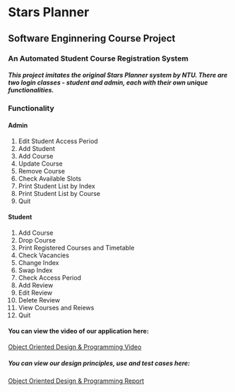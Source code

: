 # Stars Planner
## Software Enginnering Course Project
### An Automated Student Course Registration System 

##### This project imitates the original Stars Planner system by NTU. There are two login classes - student and admin, each with their own unique functionalities.

### Functionality
#### Admin
1. Edit Student Access Period
2. Add Student
3. Add Course
4. Update Course
5. Remove Course
6. Check Available Slots
7. Print Student List by Index
8. Print Student List by Course
9. Quit

#### Student
1. Add Course
2. Drop Course
3. Print Registered Courses and Timetable
4. Check Vacancies
5. Change Index
6. Swap Index
7. Check Access Period
8. Add Review
9. Edit Review
10. Delete Review
11. View Courses and Reiews
12. Quit

#### You can view the video of our application here:
[Object Oriented Design & Programming Video](https://www.youtube.com/watch?v=giI-WNFpD8A)

##### You can view our design principles, use and test cases here:
[Object Oriented Design & Programming Report](https://docs.google.com/document/d/1CCrxWt_aNIAdT0MYMUbJhZ0c-mgwrGKgRvSYvtBTxF8/edit?usp=sharing)
